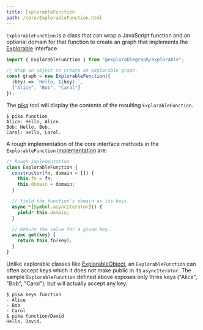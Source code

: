 ```yaml
---
title: ExplorableFunction
path: /core/ExplorableFunction.html
---
```


`ExplorableFunction` is a class that can wrap a JavaScript function and an optional domain for that function to create an graph that implements the [Explorable](Explorable.html) interface.

```js
import { ExplorableFunction } from "@explorablegraph/explorable";

// Wrap an object to create an explorable graph.
const graph = new ExplorableFunction({
  (key) => `Hello, ${key}.`,
  ["Alice", "Bob", "Carol"]
});
```

The [pika](/pika) tool will display the contents of the resulting `ExplorableFunction`.

```console
$ pika function
Alice: Hello, Alice.
Bob: Hello, Bob.
Carol: Hello, Carol.
```

A rough implementation of the core interface methods in the `ExplorableFunction` [implementation](https://github.com/ExplorableGraph/explorable/blob/main/src/core/ExplorableFunction.js) are:

```js
// Rough implementation
class ExplorableFunction {
  constructor(fn, domain = []) {
    this.fn = fn;
    this.domain = domain;
  }

  // Yield the function's domain as its keys.
  async *[Symbol.asyncIterator]() {
    yield* this.domain;
  }

  // Return the value for a given key.
  async get(key) {
    return this.fn(key);
  }
}
```

Unlike explorable classes like [ExplorableObject](ExplorableObject.html), an `ExplorableFunction` can often accept keys which it does not make public in its `asyncIterator`. The sample `ExplorableFunction` defined above exposes only three keys ("Alice", "Bob", "Carol"), but will actually accept any key.

```console
$ pika keys function
- Alice
- Bob
- Carol
$ pika function/David
Hello, David.
```
